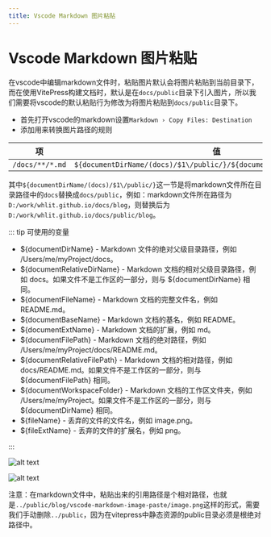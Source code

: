 ```yaml
---
title: Vscode Markdown 图片粘贴
---
```


# Vscode Markdown 图片粘贴

在vscode中编辑markdown文件时，粘贴图片默认会将图片粘贴到当前目录下，而在使用VitePress构建文档时，默认是在`docs/public`目录下引入图片，所以我们需要将vscode的默认粘贴行为修改为将图片粘贴到`docs/public`目录下。

- 首先打开vscode的markdown设置`Markdown › Copy Files: Destination`
- 添加用来转换图片路径的规则

| 项              | 值                                                                      |
| --------------- | ----------------------------------------------------------------------- |
| `/docs/**/*.md` | `${documentDirName/(docs)/$1\/public/}/${documentBaseName}/${fileName}` |

其中`${documentDirName/(docs)/$1\/public/}`这一节是将markdown文件所在目录路径中的`docs`替换成`docs/public`，例如：markdown文件所在路径为`D:/work/whlit.github.io/docs/blog`，则替换后为`D:/work/whlit.github.io/docs/public/blog`。

::: tip 可使用的变量

- ${documentDirName} - Markdown 文件的绝对父级目录路径，例如 /Users/me/myProject/docs。
- ${documentRelativeDirName} - Markdown 文档的相对父级目录路径，例如 docs。如果文件不是工作区的一部分，则与 ${documentDirName} 相同。
- ${documentFileName} - Markdown 文档的完整文件名，例如 README.md。
- ${documentBaseName} - Markdown 文档的基名，例如 README。
- ${documentExtName} - Markdown 文档的扩展，例如 md。
- ${documentFilePath} - Markdown 文档的绝对路径，例如 /Users/me/myProject/docs/README.md。
- ${documentRelativeFilePath} - Markdown 文档的相对路径，例如 docs/README.md。如果文件不是工作区的一部分，则与 ${documentFilePath} 相同。
- ${documentWorkspaceFolder} - Markdown 文档的工作区文件夹，例如 /Users/me/myProject。如果文件不是工作区的一部分，则与 ${documentDirName} 相同。
- ${fileName} - 丢弃的文件的文件名，例如 image.png。
- ${fileExtName} - 丢弃的文件的扩展名，例如 png。

:::

![alt text](/blog/vscode-markdown-image-paste/image.png)

![alt text](/blog/vscode-markdown-image-paste/image-1.png)

注意：在markdown文件中，粘贴出来的引用路径是个相对路径，也就是`../public/blog/vscode-markdown-image-paste/image.png`这样的形式，需要我们手动删除`../public`，因为在vitepress中静态资源的public目录必须是根绝对路径中。
